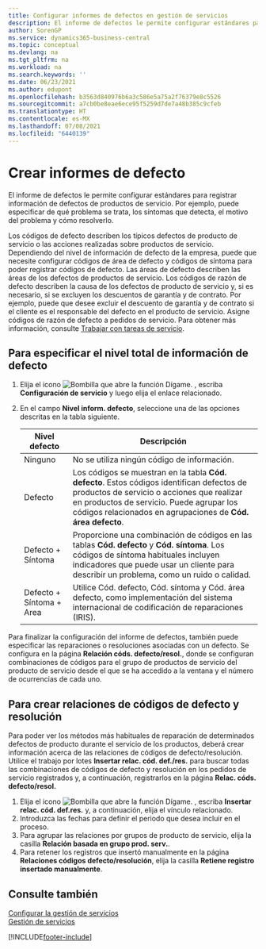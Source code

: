 ```yaml
---
title: Configurar informes de defectos en gestión de servicios
description: El informe de defectos le permite configurar estándares para registrar información de defectos de productos de servicio con códigos de defectos y más.
author: SorenGP
ms.service: dynamics365-business-central
ms.topic: conceptual
ms.devlang: na
ms.tgt_pltfrm: na
ms.workload: na
ms.search.keywords: ''
ms.date: 06/23/2021
ms.author: edupont
ms.openlocfilehash: b3563d840976b6a3c586e5a75a2f76379e8c5526
ms.sourcegitcommit: a7cb0be8eae6ece95f5259d7de7a48b385c9cfeb
ms.translationtype: HT
ms.contentlocale: es-MX
ms.lasthandoff: 07/08/2021
ms.locfileid: "6440139"
---
```

# <a name="set-up-fault-reporting"></a>Crear informes de defecto
El informe de defectos le permite configurar estándares para registrar información de defectos de productos de servicio. Por ejemplo, puede especificar de qué problema se trata, los síntomas que detecta, el motivo del problema y cómo resolverlo.  

Los códigos de defecto describen los típicos defectos de producto de servicio o las acciones realizadas sobre productos de servicio. Dependiendo del nivel de información de defecto de la empresa, puede que necesite configurar códigos de área de defecto y códigos de síntoma para poder registrar códigos de defecto. Las áreas de defecto describen las áreas de los defectos de productos de servicio. Los códigos de razón de defecto describen la causa de los defectos de producto de servicio y, si es necesario, si se excluyen los descuentos de garantía y de contrato. Por ejemplo, puede que desee excluir el descuento de garantía y de contrato si el cliente es el responsable del defecto en el producto de servicio. Asigne códigos de razón de defecto a pedidos de servicio. Para obtener más información, consulte [Trabajar con tareas de servicio](service-how-to-work-on-service-tasks.md).  

## <a name="to-specify-the-overall-level-of-fault-reporting"></a>Para especificar el nivel total de información de defecto
1. Elija el icono ![Bombilla que abre la función Dígame.](media/ui-search/search_small.png "Dígame qué desea hacer") , escriba **Configuración de servicio** y luego elija el enlace relacionado.
2. En el campo **Nivel inform. defecto**, seleccione una de las opciones descritas en la tabla siguiente.  

    |**Nivel defecto**|**Descripción**|  
    |------------|-------------|  
    |Ninguno | No se utiliza ningún código de información.|  
    |Defecto | Los códigos se muestran en la tabla **Cód. defecto**. Estos códigos identifican defectos de productos de servicio o acciones que realizar en productos de servicio. Puede agrupar los códigos relacionados en agrupaciones de **Cód. área defecto**.|  
    |Defecto + Síntoma | Proporcione una combinación de códigos en las tablas **Cód. defecto** y **Cód. síntoma**. Los códigos de síntoma habituales incluyen indicadores que puede usar un cliente para describir un problema, como un ruido o calidad.|  
    |Defecto + Síntoma + Area | Utilice Cód. defecto, Cód. síntoma y Cód. área defecto, como implementación del sistema internacional de codificación de reparaciones (IRIS).|  

Para finalizar la configuración del informe de defectos, también puede especificar las reparaciones o resoluciones asociadas con un defecto. Se configura en la página **Relación códs. defecto/resol.**, donde se configuran combinaciones de códigos para el grupo de productos de servicio del producto de servicio desde el que se ha accedido a la ventana y el número de ocurrencias de cada uno.

## <a name="to-create-fault-and-resolution-code-relationships"></a>Para crear relaciones de códigos de defecto y resolución
<!--this needs to go in a working with topic-->
 Para poder ver los métodos más habituales de reparación de determinados defectos de producto durante el servicio de los productos, deberá crear información acerca de las relaciones de códigos de defecto/resolución. Utilice el trabajo por lotes **Insertar relac. cód. def./res.** para buscar todas las combinaciones de códigos de defecto y resolución en los pedidos de servicio registrados y, a continuación, registrarlos en la página **Relac. códs. defecto/resol.**

1. Elija el icono ![Bombilla que abre la función Dígame.](media/ui-search/search_small.png "Dígame qué desea hacer") , escriba **Insertar relac. cód. def.res.** y, a continuación, elija el vínculo relacionado.  
2. Introduzca las fechas para definir el periodo que desea incluir en el proceso.  
3. Para agrupar las relaciones por grupos de producto de servicio, elija la casilla **Relación basada en grupo prod. serv.**.  
4. Para retener los registros que insertó manualmente en la página **Relaciones códigos defecto/resolución**, elija la casilla **Retiene registro insertado manualmente**.  

## <a name="see-also"></a>Consulte también
[Configurar la gestión de servicios](service-setup-service.md)  
[Gestión de servicios](service-service.md)  


[!INCLUDE[footer-include](includes/footer-banner.md)]